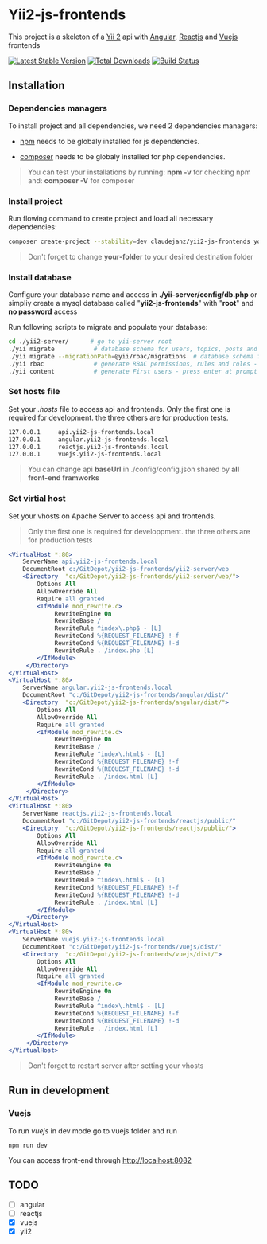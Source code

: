 # Yii2-js-frontends

This project is a skeleton of a [Yii 2](http://www.yiiframework.com/) api with [Angular](https://angular.io/), [Reactjs](https://reactjs.org) and [Vuejs](https://vuejs.org/) frontends

[![Latest Stable Version](https://img.shields.io/packagist/v/claudejanz/yii2-js-frontends.svg)](https://packagist.org/packages/claudejanz/yii2-js-frontends)
[![Total Downloads](https://img.shields.io/packagist/dt/claudejanz/yii2-js-frontends.svg)](https://packagist.org/packages/claudejanz/yii2-js-frontends)
[![Build Status](https://travis-ci.org/claudejanz/yii2-js-frontends.svg?branch=master)](https://travis-ci.org/claudejanz/yii2-js-frontends)

## Installation

### Dependencies managers

To install project and all dependencies, we need 2 dependencies managers:

* [npm](https://www.npmjs.com/) needs to be globaly installed for js dependencies.

* [composer](https://getcomposer.org/doc/00-intro.md#introduction) needs to be globaly installed for php dependencies.

> You can test your installations by running: **npm -v** for checking npm and: **composer -V** for composer 

### Install project

Run flowing command to create project and load all necessary dependencies:

~~~bash
composer create-project --stability=dev claudejanz/yii2-js-frontends your-folder
~~~

> Don't forget to change **your-folder** to your desired destination folder 

### Install database

Configure your database name and access in **./yii-server/config/db.php** or simpliy create a mysql database called "**yii2-js-frontends**" with "**root**" and **no password** access

Run following scripts to migrate and populate your database:

~~~bash
cd ./yii2-server/      # go to yii-server root
./yii migrate           # database schema for users, topics, posts and comments - press entre at prompt
./yii migrate --migrationPath=@yii/rbac/migrations  # database schema for role based access(RBAC) - press enter at prompt
./yii rbac              # generate RBAC permissions, rules and roles - press enter at prompt
./yii content           # generate First users - press enter at prompt
~~~

### Set hosts file

Set your *.hosts* file to access api and frontends. Only the first one is required for development. the three others are for production tests.

~~~bash
127.0.0.1     api.yii2-js-frontends.local
127.0.0.1     angular.yii2-js-frontends.local
127.0.0.1     reactjs.yii2-js-frontends.local
127.0.0.1     vuejs.yii2-js-frontends.local
~~~

> You can change api **baseUrl** in ./config/config.json shared by **all front-end framworks**

### Set virtial host

Set your vhosts on Apache Server to access api and frontends. 
> Only the first one is required for developpment. the three others are for production tests

~~~apache
<VirtualHost *:80>
    ServerName api.yii2-js-frontends.local
    DocumentRoot c:/GitDepot/yii2-js-frontends/yii2-server/web
    <Directory  "c:/GitDepot/yii2-js-frontends/yii2-server/web/">
        Options All
        AllowOverride All
        Require all granted
        <IfModule mod_rewrite.c>
             RewriteEngine On
             RewriteBase /
             RewriteRule ^index\.php$ - [L]
             RewriteCond %{REQUEST_FILENAME} !-f
             RewriteCond %{REQUEST_FILENAME} !-d
             RewriteRule . /index.php [L]
        </IfModule>
     </Directory>
</VirtualHost>
<VirtualHost *:80>
    ServerName angular.yii2-js-frontends.local
    DocumentRoot "c:/GitDepot/yii2-js-frontends/angular/dist/"    
    <Directory  "c:/GitDepot/yii2-js-frontends/angular/dist/">
        Options All
        AllowOverride All
        Require all granted
        <IfModule mod_rewrite.c>
             RewriteEngine On
             RewriteBase /
             RewriteRule ^index\.html$ - [L]
             RewriteCond %{REQUEST_FILENAME} !-f
             RewriteCond %{REQUEST_FILENAME} !-d
             RewriteRule . /index.html [L]
        </IfModule>
     </Directory>
</VirtualHost>
<VirtualHost *:80>
    ServerName reactjs.yii2-js-frontends.local
    DocumentRoot "c:/GitDepot/yii2-js-frontends/reactjs/public/"    
    <Directory  "c:/GitDepot/yii2-js-frontends/reactjs/public/">
        Options All
        AllowOverride All
        Require all granted
        <IfModule mod_rewrite.c>
             RewriteEngine On
             RewriteBase /
             RewriteRule ^index\.html$ - [L]
             RewriteCond %{REQUEST_FILENAME} !-f
             RewriteCond %{REQUEST_FILENAME} !-d
             RewriteRule . /index.html [L]
        </IfModule>
     </Directory>
</VirtualHost>
<VirtualHost *:80>
    ServerName vuejs.yii2-js-frontends.local
    DocumentRoot "c:/GitDepot/yii2-js-frontends/vuejs/dist/"
    <Directory  "c:/GitDepot/yii2-js-frontends/vuejs/dist/">
        Options All
        AllowOverride All
        Require all granted
        <IfModule mod_rewrite.c>
             RewriteEngine On
             RewriteBase /
             RewriteRule ^index\.html$ - [L]
             RewriteCond %{REQUEST_FILENAME} !-f
             RewriteCond %{REQUEST_FILENAME} !-d
             RewriteRule . /index.html [L]
        </IfModule>
     </Directory>
</VirtualHost>
~~~

> Don't forget to restart server after setting your vhosts

## Run in development

### Vuejs

To run *vuejs* in dev mode go to vuejs folder and run

~~~batch
npm run dev
~~~

You can access front-end through [http://localhost:8082](http://localhost:8082)

## TODO

- [ ] angular
- [ ] reactjs
- [x] vuejs
- [x] yii2
